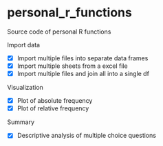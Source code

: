 # personal_r_functions
Source code of personal R functions

Import data
- [x] Import multiple files into separate data frames 
- [x] Import multiple sheets from a excel file
- [x] Import multiple files and join all into a single df

Visualization
- [x] Plot of absolute frequency
- [x] Plot of relative frequency

Summary
- [x] Descriptive analysis of multiple choice questions
